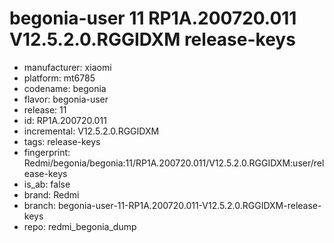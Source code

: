 # begonia-user 11 RP1A.200720.011 V12.5.2.0.RGGIDXM release-keys
- manufacturer: xiaomi
- platform: mt6785
- codename: begonia
- flavor: begonia-user
- release: 11
- id: RP1A.200720.011
- incremental: V12.5.2.0.RGGIDXM
- tags: release-keys
- fingerprint: Redmi/begonia/begonia:11/RP1A.200720.011/V12.5.2.0.RGGIDXM:user/release-keys
- is_ab: false
- brand: Redmi
- branch: begonia-user-11-RP1A.200720.011-V12.5.2.0.RGGIDXM-release-keys
- repo: redmi_begonia_dump
